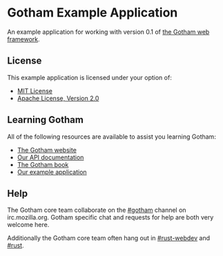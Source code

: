# Gotham Example Application

An example application for working with version 0.1 of 
[the Gotham web framework](https://gotham.rs).

## License
This example application is licensed under your option of:

* [MIT License](LICENSE-MIT)
* [Apache License, Version 2.0](LICENSE-APACHE)

## Learning Gotham
All of the following resources are available to assist you learning Gotham:

* [The Gotham website](https://gotham.rs)
* [Our API documentation](https://docs.rs/gotham/)
* [The Gotham book](https://book.gotham.rs)
* [Our example application](https://github.com/gotham-rs/example-app)

## Help
The Gotham core team collaborate on the 
[#gotham](https://chat.mibbit.com/?server=irc.mozilla.org&channel=%23gotham) 
channel on irc.mozilla.org. Gotham specific chat and requests for help are 
both very welcome here.

Additionally the Gotham core team often hang out in
[#rust-webdev](https://chat.mibbit.com/?server=irc.mozilla.org&channel=%23rust-webdev) and [#rust](https://chat.mibbit.com/?server=irc.mozilla.org&channel=%23rust).

